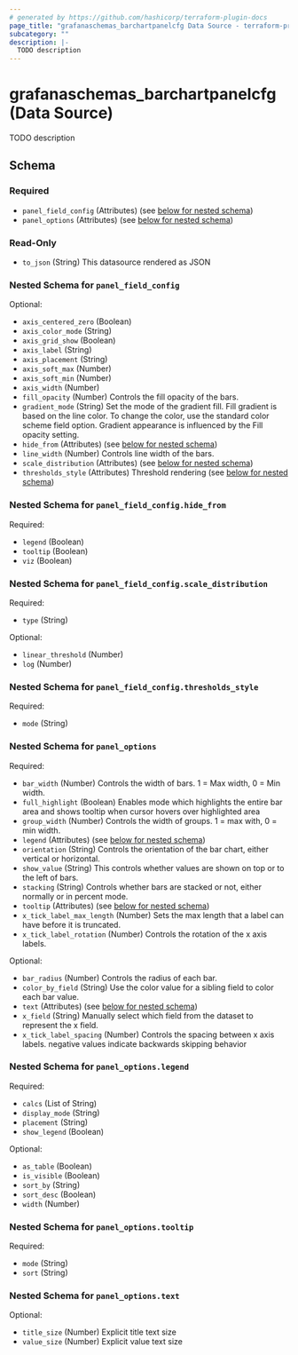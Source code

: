 ```yaml
---
# generated by https://github.com/hashicorp/terraform-plugin-docs
page_title: "grafanaschemas_barchartpanelcfg Data Source - terraform-provider-grafana-schemas"
subcategory: ""
description: |-
  TODO description
---
```


# grafanaschemas_barchartpanelcfg (Data Source)

TODO description



<!-- schema generated by tfplugindocs -->
## Schema

### Required

- `panel_field_config` (Attributes) (see [below for nested schema](#nestedatt--panel_field_config))
- `panel_options` (Attributes) (see [below for nested schema](#nestedatt--panel_options))

### Read-Only

- `to_json` (String) This datasource rendered as JSON

<a id="nestedatt--panel_field_config"></a>
### Nested Schema for `panel_field_config`

Optional:

- `axis_centered_zero` (Boolean)
- `axis_color_mode` (String)
- `axis_grid_show` (Boolean)
- `axis_label` (String)
- `axis_placement` (String)
- `axis_soft_max` (Number)
- `axis_soft_min` (Number)
- `axis_width` (Number)
- `fill_opacity` (Number) Controls the fill opacity of the bars.
- `gradient_mode` (String) Set the mode of the gradient fill. Fill gradient is based on the line color. To change the color, use the standard color scheme field option.
Gradient appearance is influenced by the Fill opacity setting.
- `hide_from` (Attributes) (see [below for nested schema](#nestedatt--panel_field_config--hide_from))
- `line_width` (Number) Controls line width of the bars.
- `scale_distribution` (Attributes) (see [below for nested schema](#nestedatt--panel_field_config--scale_distribution))
- `thresholds_style` (Attributes) Threshold rendering (see [below for nested schema](#nestedatt--panel_field_config--thresholds_style))

<a id="nestedatt--panel_field_config--hide_from"></a>
### Nested Schema for `panel_field_config.hide_from`

Required:

- `legend` (Boolean)
- `tooltip` (Boolean)
- `viz` (Boolean)


<a id="nestedatt--panel_field_config--scale_distribution"></a>
### Nested Schema for `panel_field_config.scale_distribution`

Required:

- `type` (String)

Optional:

- `linear_threshold` (Number)
- `log` (Number)


<a id="nestedatt--panel_field_config--thresholds_style"></a>
### Nested Schema for `panel_field_config.thresholds_style`

Required:

- `mode` (String)



<a id="nestedatt--panel_options"></a>
### Nested Schema for `panel_options`

Required:

- `bar_width` (Number) Controls the width of bars. 1 = Max width, 0 = Min width.
- `full_highlight` (Boolean) Enables mode which highlights the entire bar area and shows tooltip when cursor
hovers over highlighted area
- `group_width` (Number) Controls the width of groups. 1 = max with, 0 = min width.
- `legend` (Attributes) (see [below for nested schema](#nestedatt--panel_options--legend))
- `orientation` (String) Controls the orientation of the bar chart, either vertical or horizontal.
- `show_value` (String) This controls whether values are shown on top or to the left of bars.
- `stacking` (String) Controls whether bars are stacked or not, either normally or in percent mode.
- `tooltip` (Attributes) (see [below for nested schema](#nestedatt--panel_options--tooltip))
- `x_tick_label_max_length` (Number) Sets the max length that a label can have before it is truncated.
- `x_tick_label_rotation` (Number) Controls the rotation of the x axis labels.

Optional:

- `bar_radius` (Number) Controls the radius of each bar.
- `color_by_field` (String) Use the color value for a sibling field to color each bar value.
- `text` (Attributes) (see [below for nested schema](#nestedatt--panel_options--text))
- `x_field` (String) Manually select which field from the dataset to represent the x field.
- `x_tick_label_spacing` (Number) Controls the spacing between x axis labels.
negative values indicate backwards skipping behavior

<a id="nestedatt--panel_options--legend"></a>
### Nested Schema for `panel_options.legend`

Required:

- `calcs` (List of String)
- `display_mode` (String)
- `placement` (String)
- `show_legend` (Boolean)

Optional:

- `as_table` (Boolean)
- `is_visible` (Boolean)
- `sort_by` (String)
- `sort_desc` (Boolean)
- `width` (Number)


<a id="nestedatt--panel_options--tooltip"></a>
### Nested Schema for `panel_options.tooltip`

Required:

- `mode` (String)
- `sort` (String)


<a id="nestedatt--panel_options--text"></a>
### Nested Schema for `panel_options.text`

Optional:

- `title_size` (Number) Explicit title text size
- `value_size` (Number) Explicit value text size



